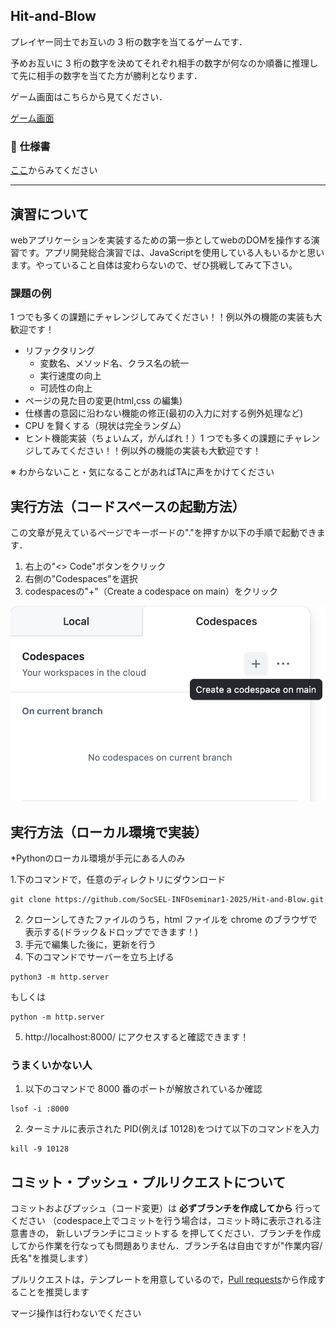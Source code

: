 ## Hit-and-Blow
プレイヤー同士でお互いの 3 桁の数字を当てるゲームです．

予めお互いに 3 桁の数字を決めてそれぞれ相手の数字が何なのか順番に推理して先に相手の数字を当てた方が勝利となります．

ゲーム画面はこちらから見てください．

[ゲーム画面](https://socsel-siseminar1-2024.github.io/Hit-and-Blow/)
### 📃 仕様書

[ここ](https://www.figma.com/file/aedhG4wlTaOTKxccKI9a6S/SIseminar-2024-Hit%26Blow?type=design&node-id=0-1&mode=design&t=DCxI8fYMzDXvkzbX-0)からみてください

***

## 演習について
webアプリケーションを実装するための第一歩としてwebのDOMを操作する演習です。アプリ開発総合演習では、JavaScriptを使用している人もいるかと思います。やっていること自体は変わらないので、ぜひ挑戦してみて下さい。

### 課題の例
1 つでも多くの課題にチャレンジしてみてください！！例以外の機能の実装も大歓迎です！

- リファクタリング
  - 変数名、メソッド名、クラス名の統一
  - 実行速度の向上
  - 可読性の向上
- ページの見た目の変更(html,css の編集)
- 仕様書の意図に沿わない機能の修正(最初の入力に対する例外処理など)
- CPU を賢くする（現状は完全ランダム）
- ヒント機能実装（ちょいムズ，がんばれ！）1 つでも多くの課題にチャレンジしてみてください！！例以外の機能の実装も大歓迎です！

※ わからないこと・気になることがあればTAに声をかけてください


## 実行方法（コードスペースの起動方法）
この文章が見えているページでキーボードの"."を押すか以下の手順で起動できます．
1. 右上の"<> Code"ボタンをクリック
2. 右側の"Codespaces"を選択
3. codespacesの"+"（Create a codespace on main）をクリック


![alt text](./.github/image-1.png)


## 実行方法（ローカル環境で実装）
*Pythonのローカル環境が手元にある人のみ

1.下のコマンドで，任意のディレクトリにダウンロード

```
git clone https://github.com/SocSEL-INFOseminar1-2025/Hit-and-Blow.git
```

2. クローンしてきたファイルのうち，html ファイルを chrome のブラウザで表示する(ドラック＆ドロップでできます！)
3. 手元で編集した後に，更新を行う
4. 下のコマンドでサーバーを立ち上げる

```
python3 -m http.server
```

もしくは

```
python -m http.server
```

5. http://localhost:8000/
   にアクセスすると確認できます！

### うまくいかない人

1. 以下のコマンドで 8000 番のポートが解放されているか確認

```
lsof -i :8000
```

2. ターミナルに表示された PID(例えば 10128)をつけて以下のコマンドを入力

```
kill -9 10128
```

## コミット・プッシュ・プルリクエストについて
コミットおよびプッシュ（コード変更）は **必ずブランチを作成してから** 行ってください
（codespace上でコミットを行う場合は，コミット時に表示される注意書きの， 新しいブランチにコミットする を押してください．ブランチを作成してから作業を行なっても問題ありません．ブランチ名は自由ですが"作業内容/氏名"を推奨します）

プルリクエストは，テンプレートを用意しているので，[Pull requests](https://github.com/SocSEL-INFOseminar1-2025/rsp-game-go/pulls "rsp-game-go_pulls")から作成することを推奨します

マージ操作は行わないでください
